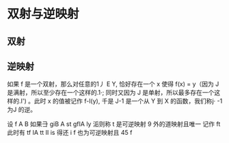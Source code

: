 # 双射与逆映射

## 双射


## 逆映射

如果 f 是一个双射，那么对任意的1丿 E Y, 恰好存在一个 x 使得 f(x) = y（因为 J 是满射，所以至少存在一个这样的.1·; 同时又因为 J 是单射，所以最多存在一个这样的.I') 。此时 x 的值被记作 f-l(y), 千是 J-1 是一个从 Y 到 X 的函数，我们称j· -1 为J 的逆。

设 f A B 如果⺕ giB A st gfIA ly 洉则称 t 是可逆映射 9 外的道映射且唯⼀ 记作 ft 此时有 tf IA tt II is 得还 i f 也为可逆映射且 45 f